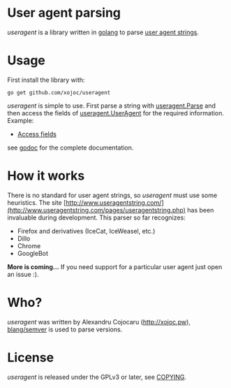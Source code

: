 # User agent parsing
*useragent* is a library written in [golang](http://golang.org) to parse [user agent strings](http://useragentstring.com/).

# Usage
First install the library with:
```
go get github.com/xojoc/useragent       
```
*useragent* is simple to use. First parse a string with [useragent.Parse](http://godoc.org/github.com/xojoc/useragent#Parse) and then access the fields of [useragent.UserAgent](http://godoc.org/github.com/xojoc/useragent#UserAgent) for the required information. Example:
 * [Access fields](http://godoc.org/github.com/xojoc/useragent#example-Parse--Access)

see [godoc](http://godoc.org/github.com/xojoc/useragent) for the complete documentation.
# How it works

There is no standard for user agent strings, so *useragent* must use some heuristics. The site [http://www.useragentstring.com/](http://www.useragentstring.com/pages/useragentstring.php) has been invaluable during development. This parser so far recognizes:
 * Firefox and derivatives (IceCat, IceWeasel, etc.)
 * Dillo
 * Chrome
 * GoogleBot

**More is coming...**
If you need support for a particular user agent just open an issue :).

# Who?
*useragent* was written by Alexandru Cojocaru (http://xojoc.pw), [blang/semver](https://github.com/blang/semver) is used to parse versions.

# License
*useragent* is released under the GPLv3 or later, see [COPYING](COPYING).